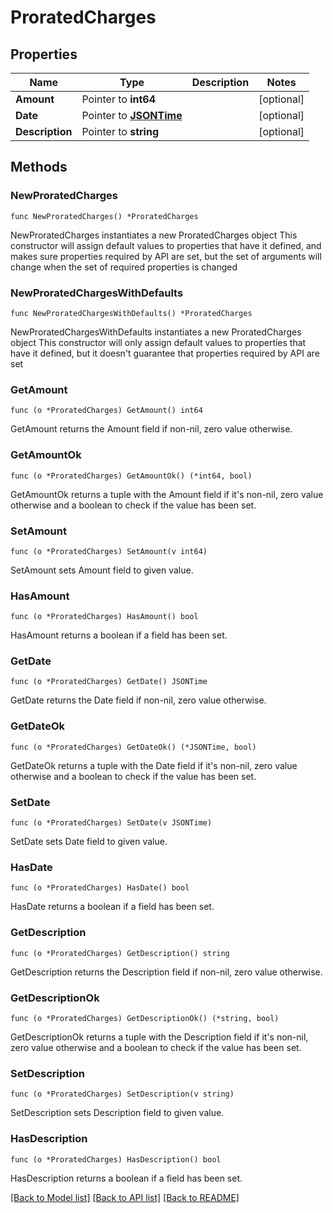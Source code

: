 # ProratedCharges

## Properties

Name | Type | Description | Notes
------------ | ------------- | ------------- | -------------
**Amount** | Pointer to **int64** |  | [optional] 
**Date** | Pointer to [**JSONTime**](JSONTime.md) |  | [optional] 
**Description** | Pointer to **string** |  | [optional] 

## Methods

### NewProratedCharges

`func NewProratedCharges() *ProratedCharges`

NewProratedCharges instantiates a new ProratedCharges object
This constructor will assign default values to properties that have it defined,
and makes sure properties required by API are set, but the set of arguments
will change when the set of required properties is changed

### NewProratedChargesWithDefaults

`func NewProratedChargesWithDefaults() *ProratedCharges`

NewProratedChargesWithDefaults instantiates a new ProratedCharges object
This constructor will only assign default values to properties that have it defined,
but it doesn't guarantee that properties required by API are set

### GetAmount

`func (o *ProratedCharges) GetAmount() int64`

GetAmount returns the Amount field if non-nil, zero value otherwise.

### GetAmountOk

`func (o *ProratedCharges) GetAmountOk() (*int64, bool)`

GetAmountOk returns a tuple with the Amount field if it's non-nil, zero value otherwise
and a boolean to check if the value has been set.

### SetAmount

`func (o *ProratedCharges) SetAmount(v int64)`

SetAmount sets Amount field to given value.

### HasAmount

`func (o *ProratedCharges) HasAmount() bool`

HasAmount returns a boolean if a field has been set.

### GetDate

`func (o *ProratedCharges) GetDate() JSONTime`

GetDate returns the Date field if non-nil, zero value otherwise.

### GetDateOk

`func (o *ProratedCharges) GetDateOk() (*JSONTime, bool)`

GetDateOk returns a tuple with the Date field if it's non-nil, zero value otherwise
and a boolean to check if the value has been set.

### SetDate

`func (o *ProratedCharges) SetDate(v JSONTime)`

SetDate sets Date field to given value.

### HasDate

`func (o *ProratedCharges) HasDate() bool`

HasDate returns a boolean if a field has been set.

### GetDescription

`func (o *ProratedCharges) GetDescription() string`

GetDescription returns the Description field if non-nil, zero value otherwise.

### GetDescriptionOk

`func (o *ProratedCharges) GetDescriptionOk() (*string, bool)`

GetDescriptionOk returns a tuple with the Description field if it's non-nil, zero value otherwise
and a boolean to check if the value has been set.

### SetDescription

`func (o *ProratedCharges) SetDescription(v string)`

SetDescription sets Description field to given value.

### HasDescription

`func (o *ProratedCharges) HasDescription() bool`

HasDescription returns a boolean if a field has been set.


[[Back to Model list]](../README.md#documentation-for-models) [[Back to API list]](../README.md#documentation-for-api-endpoints) [[Back to README]](../README.md)


